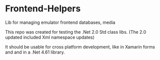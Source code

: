 # Frontend-Helpers
Lib for managing emulator frontend databases, media

This repo was created for testing the .Net 2.0 Std class libs. (The 2.0 updated included Xml namespace updates)

It should be usable for cross platform development, like in Xamarin forms and and in a .Net 4.61 library.
